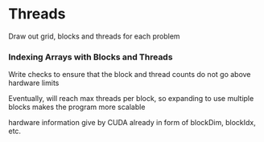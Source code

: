 # Threads

Draw out grid, blocks and threads for each problem 

### Indexing Arrays with Blocks and Threads

Write checks to ensure that the block and thread counts do not go above hardware limits 

Eventually, will reach max threads per block, so expanding to use multiple blocks makes the program more scalable 

hardware information give by CUDA already in form of blockDim, blockIdx, etc. 

